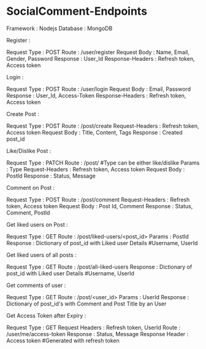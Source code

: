 # SocialComment-Endpoints
Framework : Nodejs 
Database : MongoDB

Register :

Request Type : POST
Route : /user/register 
Request Body : Name, Email, Gender, Password
Response : User_Id
Response-Headers : Refresh token, Access token

Login : 

Request Type : POST
Route : /user/login 
Request Body : Email, Password
Response : User_Id, Access-Token
Response-Headers : Refresh token, Access token

Create Post : 

Request Type : POST
Route : /post/create
Request-Headers : Refresh token, Access token
Request Body : Title, Content, Tags
Response : Created post_id

Like/Dislike Post : 

Request Type : PATCH
Route : /post/<type>  #Type can be either like/dislike
Params : Type
Request-Headers : Refresh token, Access token
Request Body : PostId
Response : Status, Message

Comment on Post : 

Request Type : POST
Route : /post/comment 
Request-Headers : Refresh token, Access token
Request Body : Post Id, Comment
Response : Status, Comment, PostId

Get liked users on Post : 

Request Type : GET
Route : /post/liked-users/<post_id> 
Params : PostId
Response : Dictionary of post_id with Liked user Details #Username, UserId

Get liked users of all posts : 

Request Type : GET
Route : /post/all-liked-users 
Response : Dictionary of post_id with Liked user Details #Username, UserId

Get comments of user :

Request Type : GET
Route : /post/<user_id>
Params : UserId
Response : Dictionary of post_id's with Comment and Post Title by an User

Get Access Token after Expiry :

Request Type : GET
Request Headers : Refresh token, UserId
Route : /user/me/access-token
Response : Status, Message
Response Header : Access token #Generated with refresh token
